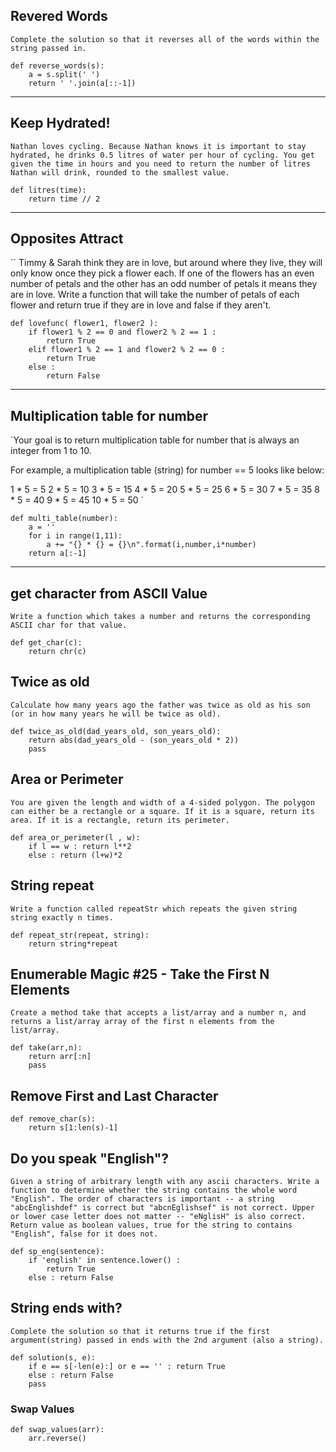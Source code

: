 ## Revered Words
`Complete the solution so that it reverses all of the words within the string passed in. `
```
def reverse_words(s):
    a = s.split(' ')
    return ' '.join(a[::-1])
```
--------------
## Keep Hydrated!
`Nathan loves cycling.
Because Nathan knows it is important to stay hydrated, he drinks 0.5 litres of water per hour of cycling.
You get given the time in hours and you need to return the number of litres Nathan will drink, rounded to the smallest value.`

```
def litres(time):
    return time // 2
```
--------
## Opposites Attract

``
Timmy & Sarah think they are in love, but around where they live, they will only know once they pick a flower each. If one of the flowers has an even number of petals and the other has an odd number of petals it means they are in love.
Write a function that will take the number of petals of each flower and return true if they are in love and false if they aren't.
```
def lovefunc( flower1, flower2 ):
    if flower1 % 2 == 0 and flower2 % 2 == 1 :
        return True
    elif flower1 % 2 == 1 and flower2 % 2 == 0 :
        return True
    else :
        return False
```
----------------
##  Multiplication table for number
`Your goal is to return multiplication table for number that is always an integer from 1 to 10.

For example, a multiplication table (string) for number == 5 looks like below:

1 * 5 = 5
2 * 5 = 10
3 * 5 = 15
4 * 5 = 20
5 * 5 = 25
6 * 5 = 30
7 * 5 = 35
8 * 5 = 40
9 * 5 = 45
10 * 5 = 50
`
```
def multi_table(number):
    a = ''
    for i in range(1,11):
        a += "{} * {} = {}\n".format(i,number,i*number)
    return a[:-1]
```
-------
## get character from ASCII Value
`Write a function which takes a number and returns the corresponding ASCII char for that value.`
```
def get_char(c):
    return chr(c) 
```

## Twice as old
`Сalculate how many years ago the father was twice as old as his son (or in how many years he will be twice as old).`

```
def twice_as_old(dad_years_old, son_years_old):
    return abs(dad_years_old - (son_years_old * 2))
    pass
```

## Area or Perimeter
`You are given the length and width of a 4-sided polygon. The polygon can either be a rectangle or a square.
If it is a square, return its area. If it is a rectangle, return its perimeter.`
```
def area_or_perimeter(l , w):
    if l == w : return l**2
    else : return (l+w)*2
```

## String repeat
`Write a function called repeatStr which repeats the given string string exactly n times.`
```
def repeat_str(repeat, string):
    return string*repeat
```


## Enumerable Magic #25 - Take the First N Elements
`Create a method take that accepts a list/array and a number n, and returns a list/array array of the first n elements from the list/array.`
```
def take(arr,n):
    return arr[:n]
    pass
```

## Remove First and Last Character
```
def remove_char(s):
    return s[1:len(s)-1]
```

## Do you speak "English"?
`Given a string of arbitrary length with any ascii characters. Write a function to determine whether the string contains the whole word "English".
The order of characters is important -- a string "abcEnglishdef" is correct but "abcnEglishsef" is not correct.
Upper or lower case letter does not matter -- "eNglisH" is also correct.
Return value as boolean values, true for the string to contains "English", false for it does not.
`
```
def sp_eng(sentence): 
    if 'english' in sentence.lower() :
        return True
    else : return False
```

## String ends with?
`Complete the solution so that it returns true if the first argument(string) passed in ends with the 2nd argument (also a string). `
```
def solution(s, e):
    if e == s[-len(e):] or e == '' : return True
    else : return False
    pass
```


### Swap Values
```
def swap_values(arr): 
    arr.reverse()
```
